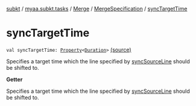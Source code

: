 [subkt](../../../index.md) / [myaa.subkt.tasks](../../index.md) / [Merge](../index.md) / [MergeSpecification](index.md) / [syncTargetTime](./sync-target-time.md)

# syncTargetTime

`val syncTargetTime: `[`Property`](https://docs.gradle.org/current/javadoc/org/gradle/api/provider/Property.html)`<`[`Duration`](https://docs.oracle.com/javase/9/docs/api/java/time/Duration.html)`>` [(source)](https://github.com/Myaamori/SubKt/blob/0.1.10/src/main/kotlin/myaa/subkt/tasks/asstasks.kt#L157)

Specifies a target time which the line specified by [syncSourceLine](sync-source-line.md)
should be shifted to.

**Getter**

Specifies a target time which the line specified by [syncSourceLine](sync-source-line.md)
should be shifted to.

